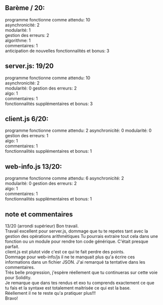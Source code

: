 ## Barème / 20:

programme fonctionne comme attendu: 10  
asynchronicité: 2  
modularité: 1  
gestion des erreurs: 2  
algorithme: 1  
commentaires: 1  
anticipation de nouvelles fonctionnalités et bonus: 3

## server.js: 19/20

programme fonctionne comme attendu: 10  
asynchronicité: 2  
modularité: 0
gestion des erreurs: 2  
algo: 1  
commentaires: 1  
fonctionnalités supplémentaires et bonus: 3

## client.js 6/20:

programme fonctionne comme attendu: 2
asynchronicité: 0
modularité: 0  
gestion des erreurs: 1  
algo: 1  
commentaires: 1  
fonctionnalités supplémentaires et bonus: 1

## web-info.js 13/20:

programme fonctionne comme attendu: 6
asynchronicité: 2  
modularité: 0
gestion des erreurs: 2  
algo: 1  
commentaires: 1  
fonctionnalités supplémentaires et bonus: 1

## note et commentaires

13/20 (arrondi supérieur)
Bon travail.  
Travail excellent pour server.js, dommage que tu te repetes tant avec la gestion des opérations arithmétiques
Tu pourrais extraire tout cela dans une fonction ou un module pour rendre ton code générique. C'était presque parfait.  
client.js est plutot vide c'est ce qui te fait perdre des points.  
Dommage pour web-info/js il ne te manquait plus qu'a écrire ces informations dans un fichier JSON. J'ai remarqué ta tentative dans les commentaires.  
Très belle progression, j'espère réellement que tu continueras sur cette voie pour Solidity.  
Je remarque que dans tes rendus et exo tu comprends exactement ce que tu fais et la syntaxe est totalement maitrisée ce qui est la base.  
Réellement il ne te reste qu'a pratiquer plus!!!  
Bravo!
